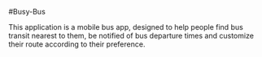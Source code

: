 #Busy-Bus

This application is a mobile bus app, designed to help people find bus transit nearest to them, be notified of bus departure times
and customize their route according to their preference.
